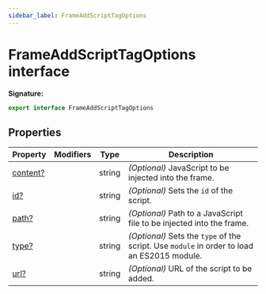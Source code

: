 ```yaml
---
sidebar_label: FrameAddScriptTagOptions
---
```


# FrameAddScriptTagOptions interface

**Signature:**

```typescript
export interface FrameAddScriptTagOptions
```

## Properties

| Property                                                    | Modifiers | Type   | Description                                                                                                            |
| ----------------------------------------------------------- | --------- | ------ | ---------------------------------------------------------------------------------------------------------------------- |
| [content?](./puppeteer.frameaddscripttagoptions.content.md) |           | string | <i>(Optional)</i> JavaScript to be injected into the frame.                                                            |
| [id?](./puppeteer.frameaddscripttagoptions.id.md)           |           | string | <i>(Optional)</i> Sets the <code>id</code> of the script.                                                              |
| [path?](./puppeteer.frameaddscripttagoptions.path.md)       |           | string | <i>(Optional)</i> Path to a JavaScript file to be injected into the frame.                                             |
| [type?](./puppeteer.frameaddscripttagoptions.type.md)       |           | string | <i>(Optional)</i> Sets the <code>type</code> of the script. Use <code>module</code> in order to load an ES2015 module. |
| [url?](./puppeteer.frameaddscripttagoptions.url.md)         |           | string | <i>(Optional)</i> URL of the script to be added.                                                                       |
